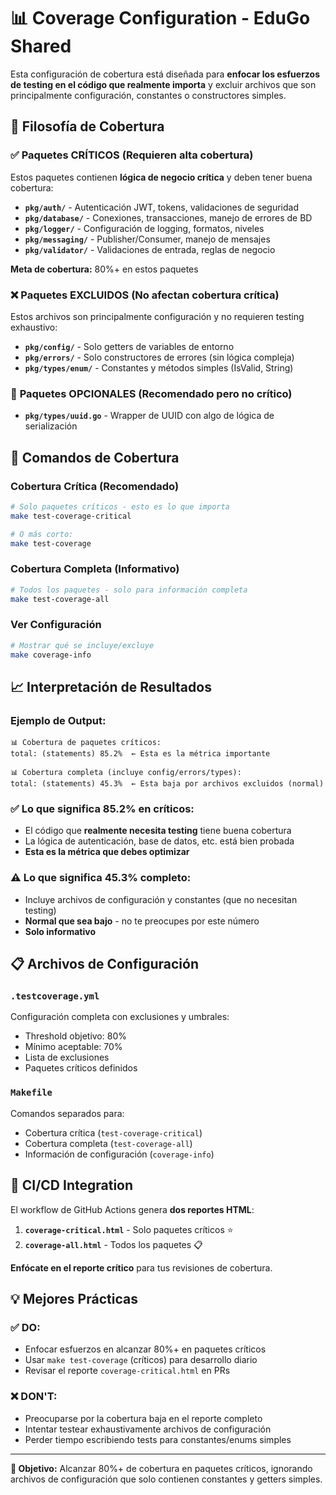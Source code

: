 # 📊 Coverage Configuration - EduGo Shared

Esta configuración de cobertura está diseñada para **enfocar los esfuerzos de testing en el código que realmente importa** y excluir archivos que son principalmente configuración, constantes o constructores simples.

## 🎯 Filosofía de Cobertura

### ✅ **Paquetes CRÍTICOS** (Requieren alta cobertura)
Estos paquetes contienen **lógica de negocio crítica** y deben tener buena cobertura:

- **`pkg/auth/`** - Autenticación JWT, tokens, validaciones de seguridad
- **`pkg/database/`** - Conexiones, transacciones, manejo de errores de BD
- **`pkg/logger/`** - Configuración de logging, formatos, niveles
- **`pkg/messaging/`** - Publisher/Consumer, manejo de mensajes
- **`pkg/validator/`** - Validaciones de entrada, reglas de negocio

**Meta de cobertura:** 80%+ en estos paquetes

### ❌ **Paquetes EXCLUIDOS** (No afectan cobertura crítica)
Estos archivos son principalmente configuración y no requieren testing exhaustivo:

- **`pkg/config/`** - Solo getters de variables de entorno
- **`pkg/errors/`** - Solo constructores de errores (sin lógica compleja)
- **`pkg/types/enum/`** - Constantes y métodos simples (IsValid, String)

### 🤔 **Paquetes OPCIONALES** (Recomendado pero no crítico)
- **`pkg/types/uuid.go`** - Wrapper de UUID con algo de lógica de serialización

## 🚀 Comandos de Cobertura

### Cobertura Crítica (Recomendado)
```bash
# Solo paquetes críticos - esto es lo que importa
make test-coverage-critical

# O más corto:
make test-coverage
```

### Cobertura Completa (Informativo)
```bash
# Todos los paquetes - solo para información completa
make test-coverage-all
```

### Ver Configuración
```bash
# Mostrar qué se incluye/excluye
make coverage-info
```

## 📈 Interpretación de Resultados

### Ejemplo de Output:
```
📊 Cobertura de paquetes críticos:
total: (statements) 85.2%  ← Esta es la métrica importante

📊 Cobertura completa (incluye config/errors/types):
total: (statements) 45.3%  ← Esta baja por archivos excluidos (normal)
```

### ✅ Lo que significa **85.2% en críticos**:
- El código que **realmente necesita testing** tiene buena cobertura
- La lógica de autenticación, base de datos, etc. está bien probada
- **Esta es la métrica que debes optimizar**

### ⚠️ Lo que significa **45.3% completo**:
- Incluye archivos de configuración y constantes (que no necesitan testing)
- **Normal que sea bajo** - no te preocupes por este número
- **Solo informativo**

## 📋 Archivos de Configuración

### `.testcoverage.yml`
Configuración completa con exclusiones y umbrales:
- Threshold objetivo: 80%
- Mínimo aceptable: 70%
- Lista de exclusiones
- Paquetes críticos definidos

### `Makefile`
Comandos separados para:
- Cobertura crítica (`test-coverage-critical`)
- Cobertura completa (`test-coverage-all`)
- Información de configuración (`coverage-info`)

## 🎪 CI/CD Integration

El workflow de GitHub Actions genera **dos reportes HTML**:
1. **`coverage-critical.html`** - Solo paquetes críticos ⭐
2. **`coverage-all.html`** - Todos los paquetes 📋

**Enfócate en el reporte crítico** para tus revisiones de cobertura.

## 💡 Mejores Prácticas

### ✅ DO:
- Enfocar esfuerzos en alcanzar 80%+ en paquetes críticos
- Usar `make test-coverage` (críticos) para desarrollo diario
- Revisar el reporte `coverage-critical.html` en PRs

### ❌ DON'T:
- Preocuparse por la cobertura baja en el reporte completo
- Intentar testear exhaustivamente archivos de configuración
- Perder tiempo escribiendo tests para constantes/enums simples

---

**🎯 Objetivo:** Alcanzar 80%+ de cobertura en paquetes críticos, ignorando archivos de configuración que solo contienen constantes y getters simples.